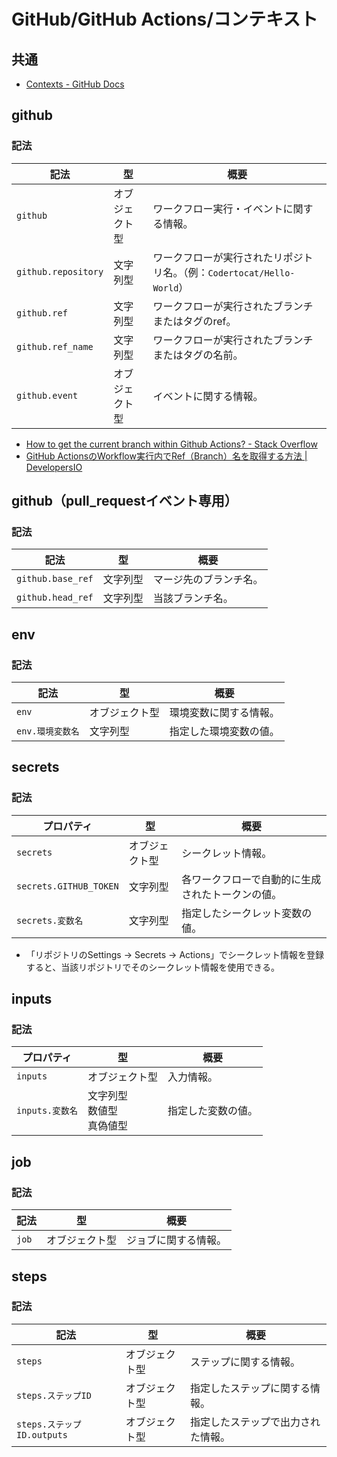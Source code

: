 # GitHub/GitHub Actions/コンテキスト

## 共通

- [Contexts - GitHub Docs](https://docs.github.com/en/actions/learn-github-actions/contexts)

## github

### 記法

| 記法                | 型             | 概要                                                         |
| ------------------- | -------------- | ------------------------------------------------------------ |
| `github`            | オブジェクト型 | ワークフロー実行・イベントに関する情報。                     |
| `github.repository` | 文字列型       | ワークフローが実行されたリポジトリ名。（例：`Codertocat/Hello-World`） |
| `github.ref`        | 文字列型       | ワークフローが実行されたブランチまたはタグのref。            |
| `github.ref_name`   | 文字列型       | ワークフローが実行されたブランチまたはタグの名前。           |
| `github.event`      | オブジェクト型 | イベントに関する情報。                                       |

- [How to get the current branch within Github Actions? - Stack Overflow](https://stackoverflow.com/questions/58033366/how-to-get-the-current-branch-within-github-actions)
- [GitHub ActionsのWorkflow実行内でRef（Branch）名を取得する方法 | DevelopersIO](https://dev.classmethod.jp/articles/how-to-get-a-ref-branch-within-a-workflow-execution-in-github-actions/)

## github（pull_requestイベント専用）

### 記法

| 記法              | 型       | 概要                   |
| ----------------- | -------- | ---------------------- |
| `github.base_ref` | 文字列型 | マージ先のブランチ名。 |
| `github.head_ref` | 文字列型 | 当該ブランチ名。       |

## env

### 記法

| 記法             | 型             | 概要                   |
| ---------------- | -------------- | ---------------------- |
| `env`            | オブジェクト型 | 環境変数に関する情報。 |
| `env.環境変数名` | 文字列型       | 指定した環境変数の値。 |

## secrets

### 記法

| プロパティ             | 型             | 概要                                             |
| ---------------------- | -------------- | ------------------------------------------------ |
| `secrets`              | オブジェクト型 | シークレット情報。                               |
| `secrets.GITHUB_TOKEN` | 文字列型       | 各ワークフローで自動的に生成されたトークンの値。 |
| `secrets.変数名`       | 文字列型       | 指定したシークレット変数の値。                   |

- 「リポジトリのSettings -> Secrets -> Actions」でシークレット情報を登録すると、当該リポジトリでそのシークレット情報を使用できる。

## inputs

### 記法

| プロパティ      | 型                                 | 概要               |
| --------------- | ---------------------------------- | ------------------ |
| `inputs`        | オブジェクト型                     | 入力情報。         |
| `inputs.変数名` | 文字列型<br />数値型<br />真偽値型 | 指定した変数の値。 |

## job

### 記法

| 記法  | 型             | 概要                 |
| ----- | -------------- | -------------------- |
| `job` | オブジェクト型 | ジョブに関する情報。 |

## steps

### 記法

| 記法                       | 型             | 概要                               |
| -------------------------- | -------------- | ---------------------------------- |
| `steps`                    | オブジェクト型 | ステップに関する情報。             |
| `steps.ステップID`         | オブジェクト型 | 指定したステップに関する情報。     |
| `steps.ステップID.outputs` | オブジェクト型 | 指定したステップで出力された情報。 |
